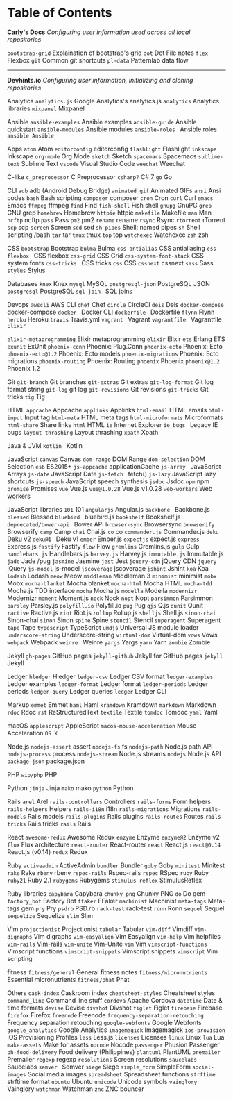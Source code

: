 # Table of Contents

**Carly's Docs**
_Configuring user information used across all local repositories_

``bootstrap-grid`` Explaination of bootstrap's grid
``dot`` Dot File notes
``flex`` Flexbox
``git`` Common git shortcuts
``pl-data`` Patternlab data flow
___

**Devhints.io**
_Configuring user information, initializing and cloning repositories_

Analytics
``analytics.js`` Google Analytics's analytics.js
``analytics`` Analytics libraries
``mixpanel``  Mixpanel

Ansible
``ansible-examples``  Ansible examples
``ansible-guide``  Ansible quickstart
``ansible-modules``  Ansible modules
``ansible-roles `` Ansible roles
``ansible Ansible``

Apps
``atom``  Atom
``editorconfig``  editorconfig
``flashlight``  Flashlight
``inkscape``  Inkscape
``org-mode``  Org Mode
``sketch``  Sketch
``spacemacs``  Spacemacs
``sublime-text``  Sublime Text
``vscode``  Visual Studio Code
``weechat``  Weechat

C-like
``c_preprocessor``  C Preprocessor
``csharp7``  C# 7
``go``  Go

CLI
``adb``  adb (Android Debug Bridge)
``animated_gif``  Animated GIFs
``ansi``  Ansi codes
``bash``  Bash scripting
``composer``  composer
``cron``  Cron
``curl``  Curl
``emacs`` Emacs
``ffmpeg``  ffmpeg
``find``  Find
``fish-shell``  Fish shell
``gnupg``  GnuPG
``grep``  GNU grep
``homebrew``  Homebrew
``httpie``  httpie
``makefile``  Makefile
``man`` Man
``ncftp``  ncftp
``pass``  Pass
``pm2``  pm2
``rename``  rename
``rsync``  Rsync
``rtorrent``  rTorrent
``scp``  scp
``screen``  Screen
``sed``  sed
``sh-pipes``  Shell: named pipes
``sh`` Shell scripting /bash
``tar``  tar
``tmux`` tmux
``top``  top
``watchexec``  Watchexec
``zsh``  zsh

CSS
``bootstrap``  Bootstrap
``bulma``  Bulma
``css-antialias``  CSS antialiasing
``css-flexbox `` CSS flexbox
``css-grid``  CSS Grid
``css-system-font-stack``  CSS system fonts
``css-tricks `` CSS tricks
``css``  CSS
``cssnext``  cssnext
``sass``  Sass
``stylus``  Stylus

Databases
``knex``  Knex
``mysql``  MySQL
``postgresql-json``  PostgreSQL JSON
``postgresql`` PostgreSQL
``sql-join `` SQL joins

Devops
``awscli``  AWS CLI
``chef``  Chef
``circle`` CircleCI
``deis``  Deis
``docker-compose``  docker-compose
``docker `` Docker CLI
``dockerfile `` Dockerfile
``flynn``  Flynn
``heroku``  Heroku
``travis``  Travis.yml
``vagrant `` Vagrant
``vagrantfile `` Vagrantfile
``Elixir``

``elixir-metaprogramming`` Elixir metaprogramming
``elixir``  Elixir
``ets``  Erlang ETS
``exunit``  ExUnit
``phoenix-conn``  Phoenix: Plug.Conn
``phoenix-ecto``  Phoenix: Ecto
``phoenix-ecto@1.2`` Phoenix: Ecto models
``phoenix-migrations``  Phoenix: Ecto migrations
``phoenix-routing``  Phoenix: Routing
``phoenix``  Phoenix
``phoenix@1.2``  Phoenix 1.2

Git
``git-branch``  Git branches
``git-extras``  Git extras
``git-log-format``  Git log format string
``git-log``  git log
``git-revisions``  Git revisions
``git-tricks`` Git tricks
``tig``  Tig

HTML
``appcache``  Appcache
``applinks`` Applinks
``html-email`` HTML emails
``html-input``  Input tag
``html-meta``  HTML meta tags
``html-microformats``  Microformats
``html-share``  Share links
``html``  HTML
``ie``  Internet Explorer
``ie_bugs `` Legacy IE bugs
``layout-thrashing``  Layout thrashing
``xpath``  Xpath

Java & JVM
``kotlin `` Kotlin

JavaScript
``canvas``  Canvas
``dom-range``  DOM Range
``dom-selection``  DOM Selection
``es6``  ES2015+
``js-appcache``  applicationCache
``js-array `` JavaScript Arrays
``js-date``  JavaScript Date
``js-fetch `` fetch()
``js-lazy``  JavaScript lazy shortcuts
``js-speech``  JavaScript speech synthesis
``jsdoc``  Jsdoc
``npm``  npm
``promise``  Promises
``vue``  Vue.js
``vue@1.0.28``  Vue.js v1.0.28
``web-workers``  Web workers

JavaScript libraries
``101``  101
``angularjs`` Angular.js
``backbone `` Backbone.js
``blessed``  Blessed
``bluebird `` bluebird.js
``bookshelf`` Bookshelf.js
``deprecated/bower-api `` Bower API
``browser-sync`` Browsersync
``browserify`` Browserify
``camp``  Camp
``chai``  Chai.js
``co``  co
``commander.js`` Commander.js
``deku`` Deku v2
``deku@1 `` Deku v1
``ember`` Ember.js
``expectjs``  expect.js
``express`` Express.js
``fastify``  Fastify
``flow``  Flow
``gremlins``  Gremlins.js
``gulp`` Gulp
``handlebars.js`` Handlebars.js
``harvey.js``  Harvey.js
``immutable.js``  Immutable.js
``jade`` Jade /pug
``jasmine``  Jasmine
``jest``  Jest
``jquery-cdn``  jQuery CDN
``jquery``  jQuery
``js-model``  js-model
``jscoverage``  jscoverage
``jshint``  Jshint
``koa`` Koa
``lodash``  Lodash
``meow``  Meow
``middleman`` Middleman 3
``minimist``  minimist
``mobx``  Mobx
``mocha-blanket``  Mocha blanket
``mocha-html`` Mocha HTML
``mocha-tdd`` Mocha.js TDD interface
``mocha`` Mocha.js
``modella``  Modella
``modernizr`` Modernizr
``moment``  Moment.js
``nock``  Nock
``nopt`` Nopt
``parsimmon`` Parsimmon
``parsley``  Parsley.js
``polyfill.io``  Polyfill.io
``pug``  Pug
``qjs`` Q.js
``qunit``  Qunit
``ractive`` Ractive.js
``riot`` Riot.js
``rollup``  Rollup.js
``shelljs``  Shell.js
``sinon-chai`` Sinon-chai
``sinon``  Sinon
``spine`` Spine
``stencil``  Stencil
``superagent`` Superagent
``tape`` Tape
``typescript`` TypeScript
``umdjs`` Universal JS module loader
``underscore-string`` Underscore-string
``virtual-dom`` Virtual-dom
``vows`` Vows
``webpack``  Webpack
``weinre `` Weinre
``yargs`` Yargs
``yarn``  Yarn
``zombie``  Zombie

Jekyll
``gh-pages``  GitHub pages
``jekyll-github``  Jekyll for GitHub pages
``jekyll``  Jekyll

Ledger
``hledger`` Hledger
``ledger-csv``  Ledger CSV format
``ledger-examples`` Ledger examples
``ledger-format`` Ledger format
``ledger-periods`` Ledger periods
``ledger-query``  Ledger queries
``ledger``  Ledger CLI

Markup
``emmet``  Emmet
``haml``  Haml
``kramdown`` Kramdown
``markdown``  Markdown
``rdoc``  Rdoc
``rst`` ReStructuredText
``textile``  Textile
``tomdoc``  Tomdoc
``yaml``  Yaml

macOS
``applescript``  AppleScript
``macos-mouse-acceleration``  Mouse Acceleration
``OS X``

Node.js
``nodejs-assert``  assert
``nodejs-fs`` fs
``nodejs-path``  Node.js path API
``nodejs-process`` process
``nodejs-stream``  Node.js streams
``nodejs`` Node.js API
``package-json``  package.json

PHP
``wip/php``  PHP

Python
``jinja``  Jinja
``mako``  mako
``python`` Python

Rails
``arel`` Arel
``rails-controllers`` Controllers
``rails-forms`` Form helpers
``rails-helpers`` Helpers
``rails-i18n`` i18n
``rails-migrations`` Migrations
``rails-models``  Rails models
``rails-plugins`` Rails plugins
``rails-routes`` Routes
``rails-tricks`` Rails tricks
``rails`` Rails

React
``awesome-redux``  Awesome Redux
``enzyme``  Enzyme
``enzyme@2``  Enzyme v2
``flux`` Flux architecture
``react-router`` React-router
``react``  React.js
``react@0.14``  React.js (v0.14)
``redux``  Redux

Ruby
``activeadmin``  ActiveAdmin
``bundler`` Bundler
``goby``  Goby
``minitest`` Minitest
``rake``  Rake
``rbenv``  rbenv
``rspec-rails`` Rspec-rails
``rspec`` RSpec
``ruby``  Ruby
``ruby21``  Ruby 2.1
``rubygems``  Rubygems
``stimulus-reflex``  StimulusReflex

Ruby libraries
``capybara``  Capybara
``chunky_png``  Chunky PNG
``do`` Do gem
``factory_bot``  Factory Bot
``ffaker``  FFaker
``machinist`` Machinist
``meta-tags``  Meta-tags gem
``pry`` Pry
``psdrb``  PSD.rb
``rack-test``  rack-test
``ronn``  Ronn
``sequel`` Sequel
``sequelize`` Sequelize
``slim``  Slim

Vim
``projectionist`` Projectionist
``tabular``  Tabular
``vim-diff``  Vimdiff
``vim-digraphs`` Vim digraphs
``vim-easyalign`` Vim Easyalign
``vim-help``  Vim helpfiles
``vim-rails`` Vim-rails
``vim-unite``  Vim-Unite
``vim``  Vim
``vimscript-functions`` Vimscript functions
``vimscript-snippets`` Vimscript snippets
``vimscript``  Vim scripting

fitness
``fitness/general``  General fitness notes
``fitness/micronutrients``  Essential micronutrients
``fitness/phat``  Phat

Others
``cask-index`` Caskroom index
``cheatsheet-styles``  Cheatsheet styles
``command_line`` Command line stuff
``cordova``  Apache Cordova
``datetime``  Date & time formats
``devise`` Devise
``divshot`` Divshot
``figlet``  Figlet
``firebase``  Firebase
``firefox`` Firefox
``freenode``  Freenode
``frequency-separation-retouching``  Frequency separation retouching
``google-webfonts``  Google Webfonts
``google_analytics`` Google Analytics
``imagemagick``  Imagemagick
``ios-provision`` iOS Provisioning Profiles
``less`` Less.js
``licenses``  Licenses
``linux`` Linux
``lua`` Lua
``make-assets`` Make for assets
``nocode``  Nocode
``passenger``  Phusion Passenger
``ph-food-delivery``  Food delivery (Philippines)
``plantuml`` PlantUML
``premailer``  Premailer
``regexp``  regexp
``resolutions``  Screen resolutions
``saucelabs``  Saucelabs
``semver `` Semver
``siege``  Siege
``simple_form``  SimpleForm
``social-images`` Social media images
``spreadsheet``  Spreadsheet functions
``strftime``  strftime format
``ubuntu`` Ubuntu
``unicode`` Unicode symbols
``vainglory``  Vainglory
``watchman``  Watchman
``znc``  ZNC bouncer

